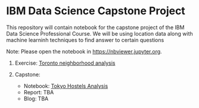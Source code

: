 # IBM Data Science Capstone Project

This repository will contain notebook for the capstone project of the IBM Data Science Professional Course. We will be using location data along with machine learninh techniques to find answer to certain questions

Note: Please open the notebook in https://nbviewer.jupyter.org.
1. Exercise: [Toronto neighborhood analysis](https://github.com/dbsheta/IBM-Data-Science-Capstone/blob/master/toronto_neighborhood/Toronto%20Neighborhood%20Analysis.ipynb)

2. Capstone:
    - Notebook: [Tokyo Hostels Analysis](https://github.com/dbsheta/IBM-Data-Science-Capstone/blob/master/Battle%20of%20Neighborhoods/The%20Battle%20of%20the%20Neighborhoods.ipynb)
    - Report: TBA
    - Blog: TBA
  
